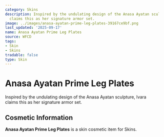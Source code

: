 ```yaml
---
category: Skins
description: Inspired by the undulating design of the Anasa Ayatan sculpture, Ivara
  claims this as her signature armor set.
image: ../images/anasa-ayatan-prime-leg-plates-39167ce9bf.png
last_updated: '2025-09-17'
name: Anasa Ayatan Prime Leg Plates
source: WFCD
tags:
- Skin
- Skins
tradable: false
type: Skin
---
```


# Anasa Ayatan Prime Leg Plates

Inspired by the undulating design of the Anasa Ayatan sculpture, Ivara claims this as her signature armor set.

## Cosmetic Information

**Anasa Ayatan Prime Leg Plates** is a skin cosmetic item for Skins.

